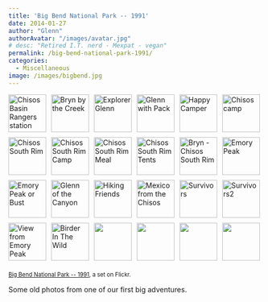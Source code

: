 ```yaml
---
title: 'Big Bend National Park -- 1991'
date: 2014-01-27
author: "Glenn"
authorAvatar: "/images/avatar.jpg"
# desc: "Retired I.T. nerd - Mexpat - vegan"
permalink: /big-bend-national-park-1991/
categories:
  - Miscellaneous
image: /images/bigbend.jpg
---
```

<div style="padding: 0; overflow: hidden; margin: 0; width: 500px;">
  <a style="text-decoration: none;" title="Chisos Basin Rangers station" href="https://www.flickr.com/photos/djtrashy/9433120352/in/set-72157634915308675/"><img style="padding: 0 10px 10px 0; width: 75px; height: 75px; float: left;" src="https://farm8.staticflickr.com/7365/9433120352_d7bc10ae4a_s.jpg" alt="Chisos Basin Rangers station" /></a><a style="text-decoration: none;" title="Bryn by the Creek" href="https://www.flickr.com/photos/djtrashy/9433118592/in/set-72157634915308675/"><img style="padding: 0 10px 10px 0; width: 75px; height: 75px; float: left;" src="https://farm3.staticflickr.com/2876/9433118592_4064b733e2_s.jpg" alt="Bryn by the Creek" /></a><a style="text-decoration: none;" title="Explorer Glenn" href="https://www.flickr.com/photos/djtrashy/9433115898/in/set-72157634915308675/"><img style="padding: 0 10px 10px 0; width: 75px; height: 75px; float: left;" src="https://farm6.staticflickr.com/5345/9433115898_8e2b451c36_s.jpg" alt="Explorer Glenn" /></a><a style="text-decoration: none;" title="Glenn with Pack" href="https://www.flickr.com/photos/djtrashy/9430338393/in/set-72157634915308675/"><img style="padding: 0 10px 10px 0; width: 75px; height: 75px; float: left;" src="https://farm4.staticflickr.com/3784/9430338393_a93fa664eb_s.jpg" alt="Glenn with Pack" /></a><a style="text-decoration: none;" title="Happy Camper" href="https://www.flickr.com/photos/djtrashy/9430336171/in/set-72157634915308675/"><img style="padding: 0 10px 10px 0; width: 75px; height: 75px; float: left;" src="https://farm6.staticflickr.com/5457/9430336171_14f2cd7447_s.jpg" alt="Happy Camper" /></a><a style="text-decoration: none;" title="Chisos camp" href="https://www.flickr.com/photos/djtrashy/9433190414/in/set-72157634915308675/"><img style="padding: 0 0 10px 0; width: 75px; height: 75px; float: left;" src="https://farm8.staticflickr.com/7295/9433190414_1cf8435f27_s.jpg" alt="Chisos camp" /></a><br clear="all" /><a style="text-decoration: none;" title="Chisos South Rim" href="https://www.flickr.com/photos/djtrashy/9430414403/in/set-72157634915308675/"><img style="padding: 0 10px 10px 0; width: 75px; height: 75px; float: left;" src="https://farm8.staticflickr.com/7336/9430414403_61c7794bfd_s.jpg" alt="Chisos South Rim" /></a><a style="text-decoration: none;" title="Chisos South Rim Camp" href="https://www.flickr.com/photos/djtrashy/9433187084/in/set-72157634915308675/"><img style="padding: 0 10px 10px 0; width: 75px; height: 75px; float: left;" src="https://farm3.staticflickr.com/2829/9433187084_d50626b794_s.jpg" alt="Chisos South Rim Camp" /></a><a style="text-decoration: none;" title="Chisos South Rim Meal" href="https://www.flickr.com/photos/djtrashy/9430410645/in/set-72157634915308675/"><img style="padding: 0 10px 10px 0; width: 75px; height: 75px; float: left;" src="https://farm4.staticflickr.com/3766/9430410645_529d5da16c_s.jpg" alt="Chisos South Rim Meal" /></a><a style="text-decoration: none;" title="Chisos South Rim Tents" href="https://www.flickr.com/photos/djtrashy/9433181808/in/set-72157634915308675/"><img style="padding: 0 10px 10px 0; width: 75px; height: 75px; float: left;" src="https://farm8.staticflickr.com/7357/9433181808_b8785d873f_s.jpg" alt="Chisos South Rim Tents" /></a><a style="text-decoration: none;" title="Bryn - Chisos South Rim" href="https://www.flickr.com/photos/djtrashy/9430405819/in/set-72157634915308675/"><img style="padding: 0 10px 10px 0; width: 75px; height: 75px; float: left;" src="https://farm8.staticflickr.com/7366/9430405819_c331b7ed16_s.jpg" alt="Bryn - Chisos South Rim" /></a><a style="text-decoration: none;" title="Emory Peak" href="https://www.flickr.com/photos/djtrashy/9430403329/in/set-72157634915308675/"><img style="padding: 0 0 10px 0; width: 75px; height: 75px; float: left;" src="https://farm4.staticflickr.com/3757/9430403329_3f72a9ef39_s.jpg" alt="Emory Peak" /></a><br clear="all" /><a style="text-decoration: none;" title="Emory Peak or Bust" href="https://www.flickr.com/photos/djtrashy/9433174232/in/set-72157634915308675/"><img style="padding: 0 10px 10px 0; width: 75px; height: 75px; float: left;" src="https://farm3.staticflickr.com/2859/9433174232_21f63cf464_s.jpg" alt="Emory Peak or Bust" /></a><a style="text-decoration: none;" title="Glenn of the Canyon" href="https://www.flickr.com/photos/djtrashy/9433172550/in/set-72157634915308675/"><img style="padding: 0 10px 10px 0; width: 75px; height: 75px; float: left;" src="https://farm4.staticflickr.com/3758/9433172550_91fbccded6_s.jpg" alt="Glenn of the Canyon" /></a><a style="text-decoration: none;" title="Hiking Friends" href="https://www.flickr.com/photos/djtrashy/9433168444/in/set-72157634915308675/"><img style="padding: 0 10px 10px 0; width: 75px; height: 75px; float: left;" src="https://farm6.staticflickr.com/5335/9433168444_b8e2d48930_s.jpg" alt="Hiking Friends" /></a><a style="text-decoration: none;" title="Mexico from the Chisos" href="https://www.flickr.com/photos/djtrashy/9430391609/in/set-72157634915308675/"><img style="padding: 0 10px 10px 0; width: 75px; height: 75px; float: left;" src="https://farm6.staticflickr.com/5534/9430391609_6e9280cd17_s.jpg" alt="Mexico from the Chisos" /></a><a style="text-decoration: none;" title="Survivors" href="https://www.flickr.com/photos/djtrashy/9433163286/in/set-72157634915308675/"><img style="padding: 0 10px 10px 0; width: 75px; height: 75px; float: left;" src="https://farm6.staticflickr.com/5332/9433163286_a6bf2ecc8d_s.jpg" alt="Survivors" /></a><a style="text-decoration: none;" title="Survivors2" href="https://www.flickr.com/photos/djtrashy/9433161694/in/set-72157634915308675/"><img style="padding: 0 0 10px 0; width: 75px; height: 75px; float: left;" src="https://farm4.staticflickr.com/3693/9433161694_6d63b21378_s.jpg" alt="Survivors2" /></a><br clear="all" /><a style="text-decoration: none;" title="View from Emory Peak" href="https://www.flickr.com/photos/djtrashy/9430385623/in/set-72157634915308675/"><img style="padding: 0 10px 10px 0; width: 75px; height: 75px; float: left;" src="https://farm8.staticflickr.com/7434/9430385623_55721e1c1a_s.jpg" alt="View from Emory Peak" /></a><a style="text-decoration: none;" title="Birder In The Wild" href="https://www.flickr.com/photos/djtrashy/9430681819/in/set-72157634915308675/"><img style="padding: 0 10px 10px 0; width: 75px; height: 75px; float: left;" src="https://farm8.staticflickr.com/7353/9430681819_c75bb04012_s.jpg" alt="Birder In The Wild" /></a><img style="padding: 0 10px 10px 0; width: 75px; height: 75px; float: left;" src="https://l.yimg.com/g/images/gallery-empty-icon.gif" alt="" /><img style="padding: 0 10px 10px 0; width: 75px; height: 75px; float: left;" src="https://l.yimg.com/g/images/gallery-empty-icon.gif" alt="" /><img style="padding: 0 10px 10px 0; width: 75px; height: 75px; float: left;" src="https://l.yimg.com/g/images/gallery-empty-icon.gif" alt="" /><img style="padding: 0 0 10px 0; width: 75px; height: 75px; float: left;" src="https://l.yimg.com/g/images/gallery-empty-icon.gif" alt="" />
</div>

<div style="font-size: 0.8em; margin-top: 0px; margin-bottom: 5px;">
  <p>
    <a href="https://www.flickr.com/photos/djtrashy/sets/72157634915308675/">Big Bend National Park -- 1991</a>, a set on Flickr.
  </p>
</div>

Some old photos from one of our first big adventures.